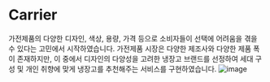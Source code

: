 # Carrier
가전제품의 다양한 디자인, 색상, 용량, 가격 등으로 소비자들이 선택에 어려움을 겪을 수 있다는 고민에서 시작하였습니다. 가전제품 시장은 다양한 제조사와 다양한 제품 폭이 존재하지만, 이 중에서 디자인의 다양성을 고려한 냉장고 브랜드를 선정하여 세대 구성 및 개인 취향에 맞게 냉장고를 추천해주는 서비스를 구현하였습니다.
![image](https://github.com/qkrtnqls1216/Carrier/assets/79692357/bd4131a0-f17a-4caf-ac74-a5d977d22d26)
